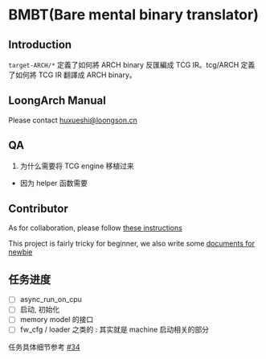 # BMBT(Bare mental binary translator)

## Introduction
`target-ARCH/*` 定義了如何將 ARCH binary 反匯編成 TCG IR。tcg/ARCH 定義了如何將 TCG IR 翻譯成 ARCH binary。

## LoongArch Manual
Please contact huxueshi@loongson.cn

## QA
1. 为什么需要将 TCG engine 移植过来
  - 因为 helper 函数需要

## Contributor
As for collaboration, please follow [these instructions](./CONTRIBUTING.md)

This project is fairly tricky for beginner, we also write some [documents for newbie](./doc/newbie.md)

## 任务进度
- [ ] async_run_on_cpu
- [ ] 启动, 初始化
- [ ] memory model 的接口
- [ ] fw_cfg / loader 之类的 : 其实就是 machine 启动相关的部分

任务具体细节参考 [#34](https://github.com/Martins3/BMBT/issues/34)

